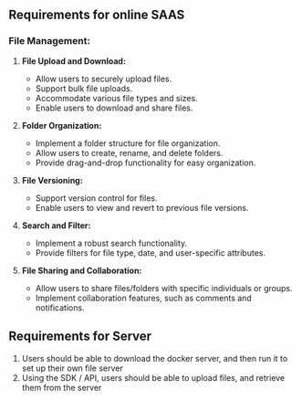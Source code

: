 ## Requirements for online SAAS

### File Management:

1. **File Upload and Download:**

   - Allow users to securely upload files.
   - Support bulk file uploads.
   - Accommodate various file types and sizes.
   - Enable users to download and share files.

2. **Folder Organization:**

   - Implement a folder structure for file organization.
   - Allow users to create, rename, and delete folders.
   - Provide drag-and-drop functionality for easy organization.

3. **File Versioning:**

   - Support version control for files.
   - Enable users to view and revert to previous file versions.

4. **Search and Filter:**

   - Implement a robust search functionality.
   - Provide filters for file type, date, and user-specific attributes.

5. **File Sharing and Collaboration:**
   - Allow users to share files/folders with specific individuals or groups.
   - Implement collaboration features, such as comments and notifications.

## Requirements for Server

1. Users should be able to download the docker server, and then run it to set up their own file server
2. Using the SDK / API, users should be able to upload files, and retrieve them from the server
